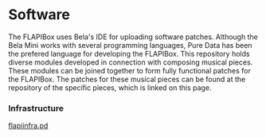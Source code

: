# Software
The FLAPIBox uses Bela's IDE for uploading software patches. Although the Bela Mini works with several programming languages, Pure Data has been the prefered language for developing the FLAPIBox. This repository holds diverse modules developed in connection with composing musical pieces. These modules can be joined together to form fully functional patches for the FLAPIBox. The patches for these musical pieces can be found at the repository of the specific pieces, which is linked on this page.

### Infrastructure
[flapiinfra.pd](https://github.com/erikstifjell/FLAPIBox/blob/main/software/flapiinfra.pd) 
